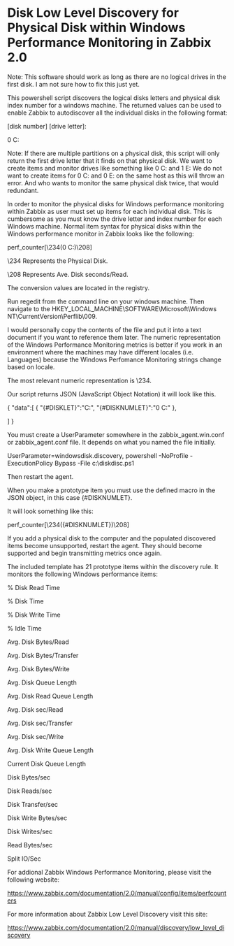 Disk Low Level Discovery for Physical Disk within Windows Performance Monitoring in Zabbix 2.0
==========================

Note: This software should work as long as there are no logical drives in the first disk. I am not sure how to fix this just yet.

This powershell script discovers the logical disks letters and physical disk index number for a windows machine. The returned values can be used to enable Zabbix to autodiscover all the individual disks in the following format: 

[disk number] [drive letter]:

0 C:

Note: If there are multiple partitions on a physical disk, this script will only return the first drive letter that it finds on that physical disk. We want to create items and monitor drives like something like 0 C: and 1 E:  We do not want to create items for 0 C: and 0 E: on the same host as this will throw an error. And who wants to monitor the same physical disk twice, that would redundant.

In order to monitor the physical disks for Windows performance monitoring within Zabbix as user must set up items for each individual disk. This is cumbersome as you must know the drive letter and index number for each Windows machine. Normal item syntax for physical disks within the Windows performance monitor in Zabbix looks like the following:

perf_counter[\234(0 C:)\208]

\234 Represents the Physical Disk.

\208 Represents Ave. Disk seconds/Read.

The conversion values are located in the registry.

Run regedit from the command line on your windows machine. Then navigate to the HKEY_LOCAL_MACHINE\SOFTWARE\Microsoft\Windows NT\CurrentVersion\Perflib\009. 

I would personally copy the contents of the file and put it into a text document if you want to reference them later. The numeric representation of the Windows Performance Monitoring metrics is better if you work in an environment where the machines may have different locales (i.e. Languages) because the Windows Perfomance Monitoring strings change based on locale.

The most relevant numeric representation is \234.  

Our script returns JSON (JavaScript Object Notation) it will look like this.

{
  "data":[
  { "{#DISKLET}":"C:",
    "{#DISKNUMLET}":"0 C:" },
      
  ]
}

You must create a UserParameter somewhere in the zabbix_agent.win.conf or zabbix_agent.conf file. It depends on what you named the file initially. 

UserParameter=windowsdisk.discovery, powershell -NoProfile -ExecutionPolicy Bypass -File c:\diskdisc.ps1

Then restart the agent.

When you make a prototype item you must use the defined macro in the JSON object, in this case {#DISKNUMLET}.

It will look something like this:

perf_counter[\234({#DISKNUMLET})\208]

If you add a physical disk to the computer and the populated discovered items become unsupported, restart the agent. They should become supported and begin transmitting metrics once again. 

The included template has 21 prototype items within the discovery rule. It monitors the following Windows performance items:

% Disk  Read Time

% Disk Time

% Disk Write Time

% Idle Time

Avg. Disk Bytes/Read 

Avg. Disk Bytes/Transfer

Avg. Disk Bytes/Write

Avg. Disk Queue Length

Avg. Disk Read Queue Length

Avg. Disk sec/Read

Avg. Disk sec/Transfer

Avg. Disk sec/Write

Avg. Disk Write Queue Length

Current Disk Queue Length

Disk Bytes/sec

Disk Reads/sec

Disk Transfer/sec

Disk Write Bytes/sec

Disk Writes/sec

Read Bytes/sec 

Split IO/Sec

For addional Zabbix Windows Performance Monitoring, please visit the following website:

https://www.zabbix.com/documentation/2.0/manual/config/items/perfcounters

For more information about Zabbix Low Level Discovery visit this site:

https://www.zabbix.com/documentation/2.0/manual/discovery/low_level_discovery

